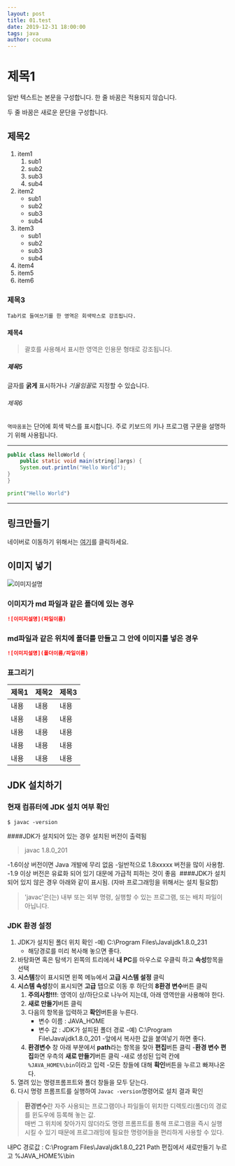 ```yaml
---
layout: post
title: 01.test
date: 2019-12-31 18:00:00
tags: java
author: cocuma
---
```


# 제목1

일반 텍스트는 본문을 구성합니다.
한 줄 바꿈은 적용되지 않습니다.

두 줄 바꿈은 새로운 문단을 구성합니다.

## 제목2

1. item1
    1. sub1
    1. sub2
    1. sub3
    1. sub4
1. item2
    * sub1
    * sub2
    * sub3
    * sub4
1. item3
    - sub1
    - sub2
    - sub3
    - sub4
1. item4
1. item5
1. item6

### 제목3

    Tab키로 들여쓰기를 한 영역은 회색박스로 강조됩니다.

#### 제목4

> 괄호를 사용해서 표시한 영역은 인용문 형태로 강조됩니다.

##### 제목5

글자를 **굵게** 표시하거나 *기울임꼴*로 지정할 수 있습니다.

###### 제목6

`역따옴표`는 단어에 회색 박스를 표시합니다. 주로 키보드의 키나 프로그램 구문을 설명하기 위해 사용됩니다.

------------------------------------------

```java
public class HelloWorld {
    public static void main(string[]args) {
    System.out.println("Hello World");
}
}
```

```python
print("Hello World")
```

---------------------------

## 링크만들기

네이버로 이동하기 위해서는 [여기](https://naver.com)를 클릭하세요.

## 이미지 넣기
![이미지설명](peng.jpg)

### 이미지가 md 파일과 같은 폴더에 있는 경우
```md
![이미지설명](파일이름)
```

### md파일과 같은 위치에 폴더를 만들고 그 안에 이미지를 넣은 경우
```md
![이미지설명](폴더이름/파일이름)
```

### 표그리기

| 제목1 | 제목2 | 제목3|
|--|--|--|
|내용|내용|내용|
|내용|내용|내용|
|내용|내용|내용|
|내용|내용|내용|
|내용|내용|내용|

## JDK 설치하기
### 현재 컴퓨터에 JDK 설치 여부 확인

```shell
$ javac -version
```

####JDK가 설치되어 있는 경우
설치된 버전이 출력됨

>javac 1.8.0_201

-1.6이상 버전이면 Java 개발에 무리 없음
-일반적으로 1.8xxxxx 버전을 많이 사용함.
-1.9 이상 버전은 유료화 되어 있기 대문에 가급적 피하는 것이 좋음
​
####JDK가 설치되어 있지 않은 경우
아래와 같이 표시됨. (자바 프로그래밍을 위해서는 설치 필요함)

> 'javac'은(는) 내부 또는 외부 명령, 실행할 수 있는 프로그램, 또는 배치 파일이 아닙니다.

### JDK 환경 설정

1. JDK가 설치된 폴더 위치 확인
    -예) C:\Program Files\Java\jdk1.8.0_231
    - 해당경로를 미리 복사해 놓으면 좋다.
1. 바탕화면 혹은 탐색기 왼쪽의 트리에서 **내 PC**를 마우스로 우클릭 하고 **속성**항목을 선택
1. **시스템**창이 표시되면 왼쪽 메뉴에서 **고급 시스템 설정** 클릭
1. **시스템 속성**창이 표시되면 **고급** 탭으로 이동 후 하단의 **8환경 변수**버튼 클릭
    1. **주의사항!!!**: 영역이 상/하단으로 나누어 지는데, 아래 영역만을 사용해야 한다.
    1. **새로 만들기**버튼 클릭
    1. 다음의 항목을 입력하고 **확인**버튼을 누른다.
        - 변수 이름 : JAVA_HOME
        - 변수 값 : JDK가 설피된 폴더 경로
            -예) C:\Program File\Java\jdk1.8.0_201
            -앞에서 복사한 값을 붙여넣기 하면 좋다.
    1. **환경변수** 창 아래 부분에서 **path**라는 항목을 찾아 **편집**버튼 클릭
        -**환경 변수 편집**화면 우측의 **새로 만들기**버튼 클릭
        -새로 생성된 입력 칸에 `%JAVA_HOME%\bin`이라고 입력
        -모든 창들에 대해 **확인**버튼을 누르고 빠져나온다.
1. 열려 있는 명령프롬프트와 폴더 창들을 모두 닫는다.
1. 다시 명령 프롬프트를 실행하여 `Javac -version`명령어로 설치 결과 확인

>**환경변수**란 자주 사용되는 프로그램이나 파일들이 위치한 디렉토리(폴더)의 경로를 윈도우에 등록해 놓는 값. <br/>매번 그 위치에 찾아가지 않더라도 명령 프롬프트를 통해 프로그램을 즉시 실행시킬 수 있기 때문에 프로그래밍에 필요한 명령어들을 편리하게 사용할 수 있다.

내PC 경로값 : C:\Program Files\Java\jdk1.8.0_221
Path 편집에서 새로만들기 누르고 %JAVA_HOME%\bin

